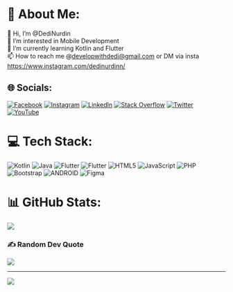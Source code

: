 # 💫 About Me:
👋 Hi, I’m @DediNurdin<br>👀 I’m interested in Mobile Development<br>🌱 I’m currently learning Kotlin and Flutter<br>📫 How to reach me @developwithdedi@gmail.com or DM via insta https://www.instagram.com/dedinurdinn/


## 🌐 Socials:
[![Facebook](https://img.shields.io/badge/Facebook-%231877F2.svg?logo=Facebook&logoColor=white)](https://facebook.com/dedi.nurdiansyah.946) [![Instagram](https://img.shields.io/badge/Instagram-%23E4405F.svg?logo=Instagram&logoColor=white)](https://instagram.com/dedinurdinn) [![LinkedIn](https://img.shields.io/badge/LinkedIn-%230077B5.svg?logo=linkedin&logoColor=white)](https://linkedin.com/in/dedinurdin) [![Stack Overflow](https://img.shields.io/badge/-Stackoverflow-FE7A16?logo=stack-overflow&logoColor=white)](https://stackoverflow.com/users/19219620) [![Twitter](https://img.shields.io/badge/Twitter-%231DA1F2.svg?logo=Twitter&logoColor=white)](https://twitter.com/dedinurdinn) [![YouTube](https://img.shields.io/badge/YouTube-%23FF0000.svg?logo=YouTube&logoColor=white)](https://youtube.com/@UCr2VNYe_44Jzi5SP29Sd9-A) 

# 💻 Tech Stack:
![Kotlin](https://img.shields.io/badge/kotlin-%230095D5.svg?style=for-the-badge&logo=kotlin&logoColor=white) ![Java](https://img.shields.io/badge/java-%23ED8B00.svg?style=for-the-badge&logo=java&logoColor=white) ![Flutter](https://img.shields.io/badge/flutter-%230095D5.svg?style=for-the-badge&logo=flutter&logoColor=red) ![Flutter](https://img.shields.io/badge/dart-%230095D5.svg?style=for-the-badge&logo=dart&logoColor=yellow) ![HTML5](https://img.shields.io/badge/html5-%23E34F26.svg?style=for-the-badge&logo=html5&logoColor=white) ![JavaScript](https://img.shields.io/badge/javascript-%23323330.svg?style=for-the-badge&logo=javascript&logoColor=%23F7DF1E) ![PHP](https://img.shields.io/badge/php-%23777BB4.svg?style=for-the-badge&logo=php&logoColor=white) ![Bootstrap](https://img.shields.io/badge/bootstrap-%23563D7C.svg?style=for-the-badge&logo=bootstrap&logoColor=white) ![ANDROID](https://img.shields.io/badge/android-%2320232a.svg?style=for-the-badge&logo=android&logoColor=%a4c639) 	![Figma](https://img.shields.io/badge/figma-%23F24E1E.svg?style=for-the-badge&logo=figma&logoColor=white)
# 📊 GitHub Stats:
![](https://github-readme-stats.vercel.app/api/top-langs/?username=DediNurdin&theme=monokai&hide_border=false&include_all_commits=false&count_private=true&layout=compact)

### ✍️ Random Dev Quote
![](https://quotes-github-readme.vercel.app/api?type=vetical&theme=dark)

---
[![](https://visitcount.itsvg.in/api?id=DediNurdin&icon=5&color=0)](https://visitcount.itsvg.in)

<!-- Proudly created with GPRM ( https://gprm.itsvg.in ) -->
